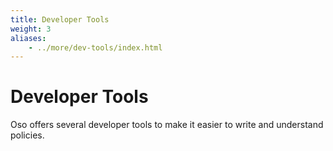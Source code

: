 ```yaml
---
title: Developer Tools
weight: 3
aliases:
    - ../more/dev-tools/index.html
---
```


# Developer Tools

Oso offers several developer tools to make it easier to write and understand policies.
